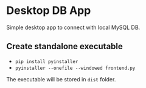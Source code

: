 # Desktop DB App

Simple desktop app to connect with local MySQL DB.

## Create standalone executable
- `pip install pyinstaller`
- `pyinstaller --onefile --windowed frontend.py`

The executable will be stored in `dist` folder.
